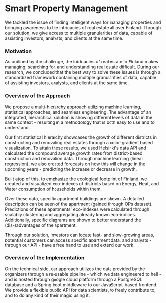 # Smart Property Management #

We tackled the issue of finding intelligent ways for managing properties and bringing awareness to the intricacies of real estate all over Finland. Through our solution, we give access to multiple granularities of data, capable of assisting investors, analysts, and clients at the same time.

### Motivation ###
As outlined by the challenge, the intricacies of real estate in Finland makes managing, searching for, and understanding real estate difficult. During our research, we concluded that the best way to solve these issues is through a standardized framework containing multiple granularities of data, capable of assisting investors, analysts, and clients at the same time.

### Overview of the Approach ###
We propose a multi-hierarchy approach utilizing machine learning, statistical approaches, and seamless engineering. The advantage of an integrated, hierarchical solution is showing different levels of data in the same context - resulting in a methodology that is both easy to use and to understand.

Our first statistical hierarchy showcases the growth of different districts in constructing and renovating real estates through a color-gradient based visualization. To attain these results, we used Helsinki's data API and calculated the compound average growth rates from district-based construction and renovation data. Through machine learning (linear regression), we also created forecasts on how this will change in the upcoming years - predicting the increase or decrease in growth.

Built atop of this, to emphasize the ecological footprint of Finland, we created and visualized eco-indexes of districts based on Energy, Heat, and Water consumption of households within them.

Over these data, specific apartment buildings are shown. A detailed description can be seen of the apartment (gained through OPs dataset). Predictions of these apartments' eco-indexes were calculated through scalably clustering and aggregating already known eco-indices.
Additionally, specific diagrams are shown to better understand the (dis-)advantages of the apartment.

Through our solution, investors can locate fast- and slow-growing areas, potential customers can access specific apartment data, and analysts - through our API - have a free hand to use and extend our work.

### Overview of the Implementation ###
On the technical side, our approach utilizes the data provided by the organizers through a re-usable pipeline - which we data engineered to hell - and is
hosted through google cloud platform through a PostgreSQL database and a Spring boot middleware to our JavaScript-based frontend.
We provide a flexible public API for data scientists, to freely contribute to, and to do any kind of their magic using it.
